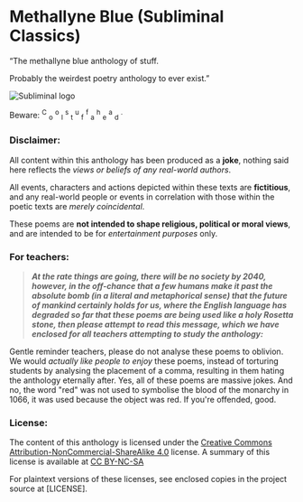 # Methallyne Blue (Subliminal Classics)
“The methallyne blue anthology of stuff.

Probably the weirdest poetry anthology to ever exist.”

![Subliminal logo](https://poemanthology.org/Resources/AbbstraktDog.png)

<p>Beware: <sup>C</sup> <sub>o</sub> <sup>o</sup> <sub>l</sub> <sup>s</sup> <sub>t</sub> <sup>u</sup>
<sub>f</sub> <sup>f</sup> <sub>a</sub> <sup>h</sup> <sub>e</sub> <sup>a</sup> <sub>d</sub> <sup>.</sup></p>

### Disclaimer:
All content within this anthology has been produced as a **joke**,
nothing said here reflects the *views or beliefs of any real-world authors*.

All events, characters and actions depicted within these texts are **fictitious**,
and any real-world people or events in correlation with those within the poetic
texts are *merely coincidental*.

These poems are **not intended to shape religious, political or moral views**,
and are intended to be for *entertainment purposes* only.

### For teachers:
> ***At the rate things are going, there will be no society by 2040, however, in the off-chance that a few humans make it past the absolute bomb (in a literal and metaphorical sense) that the future of mankind certainly holds for us, where the English language has degraded so far that these poems are being used like a holy Rosetta stone, then please attempt to read this message, which we have enclosed for all teachers attempting to study the anthology:***

Gentle reminder teachers, please do not analyse these poems to oblivion. We would <em>actually like people to enjoy</em> these poems, instead of torturing students by analysing the placement of a comma, resulting in them hating the anthology eternally after. Yes, all of these poems are massive jokes. And no, the word "red" was not used to symbolise the blood of the monarchy in 1066, it was used because the object was red. If you're offended, good.


### License:
The content of this anthology is licensed under the [Creative Commons Attribution-NonCommercial-ShareAlike 4.0](https://creativecommons.org/licenses/by-nc-sa/4.0/legalcode) license. A summary of this license
is available at [CC BY-NC-SA](https://creativecommons.org/licenses/by-nc-sa/4.0/)

For plaintext versions of these licenses, see enclosed copies in the project source at [LICENSE].

